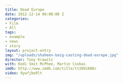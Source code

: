 ```yaml
---
title: Dead Europe
date: 2012-12-14 00:00:00 Z
categories:
- Film
- All
tags:
- example
- news
- story
layout: project-entry
img: "/uploads/shaheen-baig-casting-dead-europe.jpg"
director: Tony Krawitz
with: Kodi Smit McPhee, Martin Csokas
imdb: http://www.imdb.com/title/tt2091880/
video: 9ywfjbe9lt
---
```


